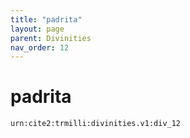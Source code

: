 ```yaml
---
title: "padrita"
layout: page
parent: Divinities
nav_order: 12
---
```




# padrita

`urn:cite2:trmilli:divinities.v1:div_12`